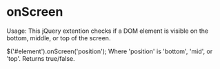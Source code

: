 # onScreen

Usage:
This jQuery extention checks if a DOM element is visible on the bottom, middle, or top of the screen.

$('#element').onScreen('position');
Where 'position' is 'bottom', 'mid', or 'top'. 
Returns true/false. 
